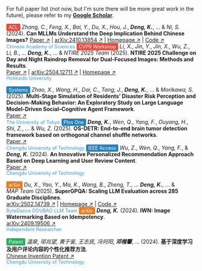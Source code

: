 For full paper list (not now, but I'm sure there will be more great work in the future), please refer to my [**Google Scholar**](https://scholar.google.com/citations?user=WsJD-ukAAAAJ).

<!-- #e67e22 #e74c3c #27ae60 #2980b9-->
<span style="background:#e74c3c;color:white;border-radius:3px;padding:2px 6px;font-size:0.9em">ACL</span> _Zhang, C._, _Feng, X._, _Bai, Y._, _Du, X._, _Hou, J._, **_Deng, K._**, … & _Ni, S._ (2024). **Can MLLMs Understand the Deep Implication Behind Chinese Images?**
  [Paper ↗](https://2025.aclweb.org/program/main_papers/) | [arXiv:2410.13854 ↗](https://arxiv.org/abs/2410.13854) | [Homepage ↗](https://cii-bench.github.io/) | [Code ↗](https://github.com/MING-ZCH/CII-Bench)  
  <span style="color:#3498db;font-size:0.9em">Chinese Academy of Sciences</span>
<span style="background:#e74c3c;color:white;border-radius:3px;padding:2px 6px;font-size:0.9em">CVPR Workshop</span> _Li, X._, _Jin, Y._, _Jin, X._, _Wu, Z._, _Li, B._, … **_Deng, K._**, … & _NTIRE 2025 Team_ (2025). **NTIRE 2025 Challenge on Day and Night Raindrop Removal for Dual-Focused Images: Methods and Results**.  
  [Paper ↗](https://openaccess.thecvf.com/content/CVPR2025W/NTIRE/papers/Li_NTIRE_2025_Challenge_on_Day_and_Night_Raindrop_Removal_for_CVPRW_2025_paper.pdf) | [arXiv:2504.12711 ↗](https://arxiv.org/abs/2504.12711) | [Homepage ↗](https://lixinustc.github.io/CVPR-NTIRE2025-RainDrop-Competition.github.io/)   
  <span style="color:#3498db;font-size:0.9em">Hokkaido University</span>

<span style="background:#2980b9;color:white;border-radius:3px;padding:2px 6px;font-size:0.9em">Systems</span> _Zhao, X._, _Wang, H._, _Dai, C._, _Tang, J._, **_Deng, K._**, … & _Morikawa, S._ (2025). **Multi-Stage Simulation of Residents’ Disaster Risk Perception and Decision-Making Behavior: An Exploratory Study on Large Language Model-Driven Social–Cognitive Agent Framework**.  
  [Paper ↗](https://www.mdpi.com/2079-8954/13/4/240)  
  <span style="color:#3498db;font-size:0.9em">The University of Tokyo</span>
<span style="background:#2980b9;color:white;border-radius:3px;padding:2px 6px;font-size:0.9em">Plos One</span> **_Deng, K._**, _Wen, Q._, _Yang, F._, _Ouyang, H._, _Shi, Z._, … & _Wu, Z._ (2025). **OS-DETR: End-to-end brain tumor detection framework based on orthogonal channel shuffle networks**.  
  [Paper ↗](https://journals.plos.org/plosone/article?id=10.1371/journal.pone.0320757)  
  <span style="color:#3498db;font-size:0.9em">Chengdu University of Technology</span>
<span style="background:#2980b9;color:white;border-radius:3px;padding:2px 6px;font-size:0.9em">IEEE Access</span> _Wu, Z._, _Wen, Q._, _Yang, F._, & **_Deng, K._** (2024). **An Innovative Personalized Recommendation Approach Based on Deep Learning and User Review Content**.  
  [Paper ↗](https://ieeexplore.ieee.org/abstract/document/10643549)  
  <span style="color:#3498db;font-size:0.9em">Chengdu University of Technology</span>

<span style="background:#e67e22;color:white;border-radius:3px;padding:2px 6px;font-size:0.9em">arXiv</span> _Du, X._, _Yao, Y._, _Ma, K._, _Wang, B._, _Zheng, T._, … **_Deng, K._**, … & _MAP Team_ (2025). **SuperGPQA: Scaling LLM Evaluation across 285 Graduate Disciplines**.  
  [arXiv:2502.14739 ↗](https://arxiv.org/abs/2502.14739) | [Homepage ↗](https://supergpqa.github.io) | [Code ↗](https://github.com/SuperGPQA/SuperGPQA)  
  <span style="color:#3498db;font-size:0.9em">ByteDance DOUBAO LLM Team</span>
<span style="background:#e67e22;color:white;border-radius:3px;padding:2px 6px;font-size:0.9em">arXiv</span> **_Deng, K._** (2024). **IWN: Image Watermarking Based on Idempotency**.  
  [arXiv:2409.19506 ↗](https://arxiv.org/abs/2409.19506)  
  <span style="color:#3498db;font-size:0.9em">Independent Researcher</span>

<span style="background:#27ae60;color:white;border-radius:3px;padding:2px 6px;font-size:0.9em">Patent</span> _温泉_, _邬兆望_, _黄于鉴_, _王志民_, _冯何阳_, **_邓楷馨_**, … (2024). **基于深度学习及用户评论内容的个性化推荐方法**.  
  [Chinese Invention Patent ↗](https://xueshu.baidu.com/usercenter/paper/show?paperid=130s0080qs640mx0nm7t0x40k3662202&site=xueshu_se)  
  <span style="color:#3498db;font-size:0.9em">Chengdu University of Technology</span>
